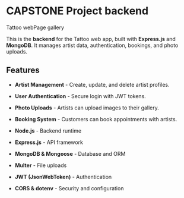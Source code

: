 # CAPSTONE Project backend
Tattoo webPage gallery 

This is the **backend** for the Tattoo web app, built with **Express.js** and **MongoDB**. It manages artist data, authentication, bookings, and photo uploads.

##  Features
- **Artist Management** - Create, update, and delete artist profiles.
- **User Authentication** - Secure login with JWT tokens.
- **Photo Uploads** - Artists can upload images to their gallery.
- **Booking System** - Customers can book appointments with artists.

- **Node.js** - Backend runtime
- **Express.js** - API framework
- **MongoDB & Mongoose** - Database and ORM
- **Multer** - File uploads
- **JWT (JsonWebToken)** - Authentication
- **CORS & dotenv** - Security and configuration


